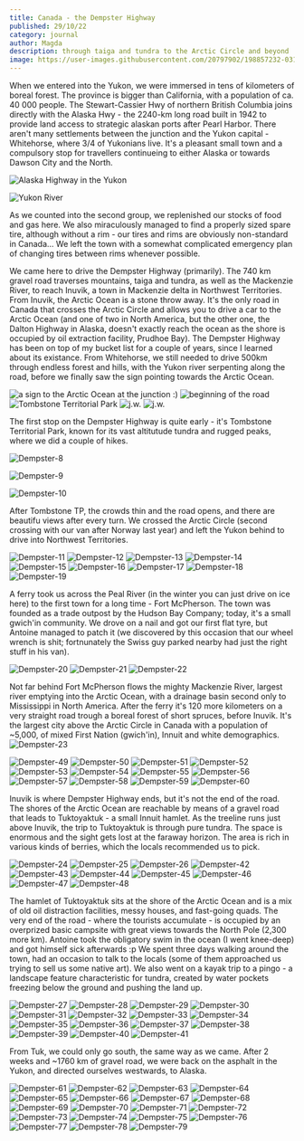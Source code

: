 ```yaml
---
title: Canada - the Dempster Highway
published: 29/10/22
category: journal
author: Magda
description: through taiga and tundra to the Arctic Circle and beyond
image: https://user-images.githubusercontent.com/20797902/198857232-031d9c8d-28ca-4395-81f0-55954b417577.jpg
---
```


When we entered into the Yukon, we were immersed in tens of kilometers of boreal forest. The province is bigger than California, with a population of ca. 40 000 people. The Stewart-Cassier Hwy of northern British Columbia joins directly with the Alaska Hwy - the 2240-km long road built in 1942 to provide land access to strategic alaskan ports after Pearl Harbor. There aren't many settlements between the junction and the Yukon capital - Whitehorse, where 3/4 of Yukonians live. It's a pleasant small town and a compulsory stop for travellers continueing to either Alaska or towards Dawson City and the North.

![Alaska Highway in the Yukon](https://user-images.githubusercontent.com/20797902/198857232-031d9c8d-28ca-4395-81f0-55954b417577.jpg)

![Yukon River](https://user-images.githubusercontent.com/20797902/198857234-4669bd99-d1c6-4283-a75a-5b3dd7b0800d.jpg)

As we counted into the second group, we replenished our stocks of food and gas here. We also miraculously managed to find a properly sized spare tire, although without a rim - our tires and rims are obviously non-standard in Canada... We left the town with a somewhat complicated emergency plan of changing tires between rims whenever possible.

We came here to drive the Dempster Highway (primarily). The 740 km gravel road traverses mountains, taiga and tundra, as well as the  Mackenzie River, to reach Inuvik, a town in Mackenzie delta in Northwest Territories. From Inuvik, the Arctic Ocean is a stone throw away. It's the only road in Canada that crosses the Arctic Circle and allows you to drive a car to the Arctic Ocean (and one of two in North America, but the other one, the Dalton Highway in Alaska, doesn't exactly reach the ocean as the shore is occupied by oil extraction facility, Prudhoe Bay). The Dempster Highway has been on top of my bucket list for a couple of years, since I learned about its existance. From Whitehorse, we still needed to drive 500km through endless forest and hills, with the Yukon river serpenting along the road, before we finally saw the sign pointing towards the Arctic Ocean. 

![a sign to the Arctic Ocean at the junction :)](https://user-images.githubusercontent.com/20797902/198857236-a1457281-866a-499b-a935-c400aead67b8.jpg)
![beginning of the road](https://user-images.githubusercontent.com/20797902/198857237-f5b29bd7-6c1b-45d6-bfcc-62368b5b517e.jpg)
![Tombstone Territorial Park](https://user-images.githubusercontent.com/20797902/198857243-d5abf3fd-aaf0-42f1-93d8-dbbb40b99170.jpg)
![j.w.](https://user-images.githubusercontent.com/20797902/198857267-e4858e93-a48a-4c40-bd0a-5896a52bad83.jpg)
![j.w.](https://user-images.githubusercontent.com/20797902/198857272-aea199e2-7562-4d89-9ba7-4b6c86e99b87.jpg)

The first stop on the Dempster Highway is quite early - it's Tombstone Territorial Park, known for its vast altitutude tundra and rugged peaks, where we did a couple of hikes.

![Dempster-8](https://user-images.githubusercontent.com/20797902/198857276-fc49b0c9-bbb5-4697-b477-a9652cc25f2c.jpg)

![Dempster-9](https://user-images.githubusercontent.com/20797902/198857278-5d280b78-dc69-438a-9443-30b02356ea32.jpg)

![Dempster-10](https://user-images.githubusercontent.com/20797902/198857280-a6a91ff1-c970-42f7-ae49-1105abdd8b6b.jpg)

After Tombstone TP, the crowds thin and the road opens, and there are beautifu views after every turn. We crossed the Arctic Circle (second crossing with our van after Norway last year) and left the Yukon behind to drive into Northwest Territories. 

![Dempster-11](https://user-images.githubusercontent.com/20797902/198857282-cdd6ffa1-1f63-4853-a0db-f7c275f73ca3.jpg)
![Dempster-12](https://user-images.githubusercontent.com/20797902/198857284-52407cd4-d921-4bd0-b687-dd72f6eb1366.jpg)
![Dempster-13](https://user-images.githubusercontent.com/20797902/198857285-1fcad29e-ef8b-4901-8ea0-7c81ef6e3a36.jpg)
![Dempster-14](https://user-images.githubusercontent.com/20797902/198857286-40272108-8ceb-467d-973f-950f1049421a.jpg)
![Dempster-15](https://user-images.githubusercontent.com/20797902/198857288-9a684f10-7071-4324-884e-8a2dbfe55d28.jpg)
![Dempster-16](https://user-images.githubusercontent.com/20797902/198857290-ff7e1356-4b23-4ea9-82a8-f1a2a7d53a52.jpg)
![Dempster-17](https://user-images.githubusercontent.com/20797902/198857291-5542d88e-0b35-492f-9589-bf6f7254061d.jpg)
![Dempster-18](https://user-images.githubusercontent.com/20797902/198857294-d928a3eb-fab7-4176-8fff-64e56e315aba.jpg)
![Dempster-19](https://user-images.githubusercontent.com/20797902/198857295-bfe01420-bcfb-496a-9ec6-0238974b0413.jpg)


A ferry took us across the Peal River (in the winter you can just drive on ice here) to the first town for a long time - Fort McPherson. The town was founded as a trade outpost by the Hudson Bay Company; today, it's a small gwich'in community. We drove on a nail and got our first flat tyre, but Antoine managed to patch it (we discovered by this occasion that our wheel wrench is shit; fortnunately the Swiss guy parked nearby had just the right stuff in his van). 

![Dempster-20](https://user-images.githubusercontent.com/20797902/198857297-807aabbe-8630-4914-bc13-23bffc68f76b.jpg)
![Dempster-21](https://user-images.githubusercontent.com/20797902/198857299-4889c883-6ddd-4071-a745-a0802a32a331.jpg)
![Dempster-22](https://user-images.githubusercontent.com/20797902/198857303-1bbe5f34-e318-4163-be87-1d500207dec5.jpg)


Not far behind Fort McPherson flows the mighty Mackenzie River, largest river emptying into the Arctic Ocean, with a drainage basin second only to Mississippi in North America. After the ferry it's 120 more kilometers on a very straight road trough a boreal forest of short spruces, before Inuvik. It's the largest city above the Arctic Circle in Canada with a population of ~5,000, of mixed First Nation (gwich'in), Innuit and white demographics.
![Dempster-23](https://user-images.githubusercontent.com/20797902/198857306-4156b250-44d5-447b-85d3-90bbe337f87c.jpg)

 ![Dempster-49](https://user-images.githubusercontent.com/20797902/198857385-9b819793-658b-4ea6-bc76-c53eaf50e0c1.jpg)
![Dempster-50](https://user-images.githubusercontent.com/20797902/198857387-49456612-47be-4e2b-b206-9e2a180c71fd.jpg)
![Dempster-51](https://user-images.githubusercontent.com/20797902/198857389-f7e0e6cf-26b3-43b3-9a24-1bd938527e28.jpg)
![Dempster-52](https://user-images.githubusercontent.com/20797902/198857390-420f1456-e144-4b3b-a079-fec8a20add0a.jpg)
![Dempster-53](https://user-images.githubusercontent.com/20797902/198857392-7bbc0e28-a1ea-4268-90e6-a3b853e908b1.jpg)
![Dempster-54](https://user-images.githubusercontent.com/20797902/198857395-14c21c26-8cd2-46f8-9a0f-2eff1c9b7090.jpg)
![Dempster-55](https://user-images.githubusercontent.com/20797902/198857399-1e73ee2f-2758-49eb-a74f-366f5c33510b.jpg)
![Dempster-56](https://user-images.githubusercontent.com/20797902/198857402-0a016636-a658-4510-995f-abc9a4104f17.jpg)
![Dempster-57](https://user-images.githubusercontent.com/20797902/198857404-b74d8fbd-26ce-4090-a566-34044b63f90a.jpg)
![Dempster-58](https://user-images.githubusercontent.com/20797902/198857405-0fdf4e17-2600-4572-b3d9-3e9a20ff6f75.jpg)
![Dempster-59](https://user-images.githubusercontent.com/20797902/198857406-ab605959-65de-4ca6-af5b-ab0d302cdb99.jpg)
![Dempster-60](https://user-images.githubusercontent.com/20797902/198857407-6fdc3f1c-808d-4ed2-8a79-185d9bfb4b0f.jpg)





Inuvik is where Dempster Highway ends, but it's not the end of the road. The shores of the Arctic Ocean are reachable by means of a gravel road that leads to Tuktoyaktuk - a small Innuit hamlet. As the treeline runs just above Inuvik, the trip to Tuktoyaktuk is through pure tundra. The space is enormous and the sight gets lost at the faraway horizon. The area is rich in various kinds of berries, which the locals recommended us to pick.

![Dempster-24](https://user-images.githubusercontent.com/20797902/198857309-0fc4ba3c-8018-4066-b039-dc807cd94905.jpg)
![Dempster-25](https://user-images.githubusercontent.com/20797902/198857313-7545bc05-b746-4597-a655-b5785d83ad47.jpg)
![Dempster-26](https://user-images.githubusercontent.com/20797902/198857318-b0af405d-3180-482b-9cf3-77b7d383a60f.jpg)
![Dempster-42](https://user-images.githubusercontent.com/20797902/198857366-976e6eaf-12de-48af-a008-4941e6f68c88.jpg)
![Dempster-43](https://user-images.githubusercontent.com/20797902/198857367-8d697416-480d-42b2-bcca-5a8f22c1a86c.jpg)
![Dempster-44](https://user-images.githubusercontent.com/20797902/198857370-81ad3a22-9996-4b42-a955-ed29a80d3a62.jpg)
![Dempster-45](https://user-images.githubusercontent.com/20797902/198857375-0317ac9f-f68a-47f2-b9fd-76746016e48a.jpg)
![Dempster-46](https://user-images.githubusercontent.com/20797902/198857377-7a6e352c-9cee-4dd6-8a33-0852a1429adf.jpg)
![Dempster-47](https://user-images.githubusercontent.com/20797902/198857379-addcc986-ae04-4654-8057-5da05ee030fe.jpg)
![Dempster-48](https://user-images.githubusercontent.com/20797902/198857382-ab554e4e-1ebd-43a6-b41e-0ddaa7d7a1ff.jpg)


The hamlet of Tuktoyaktuk sits at the shore of the Arctic Ocean and is a mix of old oil distraction facilities, messy houses, and fast-going quads. The very end of the road - where the tourists accumulate - is occupied by an overprized basic campsite with great views towards the North Pole (2,300 more km). Antoine took the obligatory swim in the ocean (I went knee-deep) and got himself sick afterwards :p We spent three days walking around the town, had an occasion to talk to the locals (some of them approached us trying to sell us some native art). We also went on a kayak trip to a pingo - a landscape feature characteristic for tundra, created by water pockets freezing below the ground and pushing the land up. 

![Dempster-27](https://user-images.githubusercontent.com/20797902/198857320-5e4a5f01-731c-462b-a420-de711e8fbf54.jpg)
![Dempster-28](https://user-images.githubusercontent.com/20797902/198857329-fe8e53c1-2bac-448c-8b42-2203424c5c86.jpg)
![Dempster-29](https://user-images.githubusercontent.com/20797902/198857332-890ba066-6b11-492d-a49a-83ce4d4b2ccf.jpg)
![Dempster-30](https://user-images.githubusercontent.com/20797902/198857334-ebcfaa79-3c37-4df6-bb63-6ef3c9349a63.jpg)
![Dempster-31](https://user-images.githubusercontent.com/20797902/198857335-3a86f082-8c87-4717-97e9-08708640caf6.jpg)
![Dempster-32](https://user-images.githubusercontent.com/20797902/198857339-6381a733-d343-4153-a263-d0f271899654.jpg)
![Dempster-33](https://user-images.githubusercontent.com/20797902/198857344-52c3688d-5484-49f7-9b97-6116673453d5.jpg)
![Dempster-34](https://user-images.githubusercontent.com/20797902/198857346-fa2b6bb0-f61d-454b-825b-4c01ae49a7da.jpg)
![Dempster-35](https://user-images.githubusercontent.com/20797902/198857350-3839fcd4-9137-4d0f-bb2c-86e1a1f1db4e.jpg)
![Dempster-36](https://user-images.githubusercontent.com/20797902/198857351-5bded6ef-5f2e-437f-b425-3b8a60febf9c.jpg)
![Dempster-37](https://user-images.githubusercontent.com/20797902/198857352-312cb9fd-6caf-4c30-8262-a31fad177072.jpg)
![Dempster-38](https://user-images.githubusercontent.com/20797902/198857356-323a1ef0-2ba0-4720-b932-be053db23c00.jpg)
![Dempster-39](https://user-images.githubusercontent.com/20797902/198857359-aaffe601-9f33-4412-a24d-7ec10cd10b83.jpg)
![Dempster-40](https://user-images.githubusercontent.com/20797902/198857361-9ff8b5bb-2114-4e6d-90c1-0092dffcc7ad.jpg)
![Dempster-41](https://user-images.githubusercontent.com/20797902/198857363-26365962-0e5a-4819-aafc-3cd306c90577.jpg)

From Tuk, we could only go south, the same way as we came. After 2 weeks and ~1760 km of gravel road, we were back on the asphalt in the Yukon, and directed ourselves westwards, to Alaska.

![Dempster-61](https://user-images.githubusercontent.com/20797902/198857408-953da224-9b2b-441c-8643-24daa8d5885f.jpg)
![Dempster-62](https://user-images.githubusercontent.com/20797902/198857412-0ac0c84d-ebc9-4968-81b4-ac16fddcc688.jpg)
![Dempster-63](https://user-images.githubusercontent.com/20797902/198857413-5cbb6cce-7984-494e-a11c-ef26886dfb34.jpg)
![Dempster-64](https://user-images.githubusercontent.com/20797902/198857414-af2c4d71-1df8-46f6-bccb-802e835c6518.jpg)
![Dempster-65](https://user-images.githubusercontent.com/20797902/198857416-9493eb5c-8e58-4539-b5f1-25bacf01e6c3.jpg)
![Dempster-66](https://user-images.githubusercontent.com/20797902/198857419-e2204fe0-773c-4e13-8e24-031256c97cee.jpg)
![Dempster-67](https://user-images.githubusercontent.com/20797902/198857420-b5a15948-f747-4910-bf1b-1ed92286e94a.jpg)
![Dempster-68](https://user-images.githubusercontent.com/20797902/198857422-cb7a51af-a5ce-4f4f-acbb-4cf47a01e986.jpg)
![Dempster-69](https://user-images.githubusercontent.com/20797902/198857425-d11a9cb9-019c-4eb0-92f7-3292ed6b4cf6.jpg)
![Dempster-70](https://user-images.githubusercontent.com/20797902/198857427-48050645-fc73-4da8-aaf3-05b604290529.jpg)
![Dempster-71](https://user-images.githubusercontent.com/20797902/198857428-e8b554b3-a6b0-4c2f-96e4-17c0de855f62.jpg)
![Dempster-72](https://user-images.githubusercontent.com/20797902/198857431-1faf88f5-2e42-4c8f-a6bd-e70a4d98309a.jpg)
![Dempster-73](https://user-images.githubusercontent.com/20797902/198857433-48801bdc-b20d-4b58-87ee-539776a3477e.jpg)
![Dempster-74](https://user-images.githubusercontent.com/20797902/198857436-a2634941-dbd1-406c-90f5-d5d5e5e99615.jpg)
![Dempster-75](https://user-images.githubusercontent.com/20797902/198857437-0341ac5e-bf65-420b-ab6f-238410d8c58b.jpg)
![Dempster-76](https://user-images.githubusercontent.com/20797902/198857438-2feb1ed2-d4c1-4c61-90db-4cbe15c1530f.jpg)
![Dempster-77](https://user-images.githubusercontent.com/20797902/198857439-e7bfd140-9aec-4e3d-ad16-51d81a906b64.jpg)
![Dempster-78](https://user-images.githubusercontent.com/20797902/198857440-4fb084b9-c457-4e5c-8be3-7a6a66b7579d.jpg)
![Dempster-79](https://user-images.githubusercontent.com/20797902/198857442-41fd772a-a431-401c-91a3-0f32ef601b1f.jpg)
